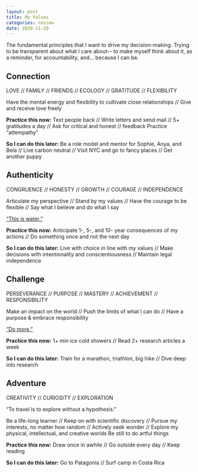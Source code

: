 ```yaml
---
layout: post
title: My Values
categories: review
date: 2020-11-20
---
```


The fundamental principles that I want to drive my decision-making. Trying to be transparent about what I care about-- to make myself think about it, as a reminder, for accountability, and... because I can be.

## Connection
LOVE  // FAMILY  // FRIENDS // ECOLOGY // GRATITUDE // FLEXIBILITY

Have the mental energy and flexibility to cultivate close relationships // Give and receive love freely

**Practice this now:** Text people back // Write letters and send mail // 5+ gratitudes a day // Ask for critical and honest // feedback  Practice “attempathy”

**So I can do this later:**  Be a role model and mentor for Sophie, Anya, and Bela // Live carbon neutral // Visit NYC and go to fancy places // Get another puppy 

## Authenticity
CONGRUENCE // HONESTY // GROWTH  // COURAGE // INDEPENDENCE

Articulate my perspective // Stand by my values // Have the courage to be flexible // Say what I believe and do what I say 

[“This is water.”](https://www.youtube.com/watch?v=PhhC_N6Bm_s)  

**Practice this now:** Anticipate 1-, 5-, and 10- year consequences of my actions // Do something once and not the next day 

**So I can do this later:** Live with choice in line with my values // Make decisions with intentionality and conscientiousness //  Maintain legal independence 

## Challenge
PERSEVERANCE // PURPOSE // MASTERY // ACHIEVEMENT // RESPONSIBILITY

Make an impact on the world // Push the limits of what I can do // Have a purpose & embrace responsibility 

[“Do more.”](https://www.youtube.com/watch?v=ZwYy4scOJi8)

**Practice this now:** 1+ min ice cold showers // Read 2+ research articles a week   

**So I can do this later:** Train for a marathon, triathlon, big hike // Dive deep into research 

## Adventure
CREATIVITY // CURIOSITY // EXPLORATION

“To travel is to explore without a hypothesis.” 

Be a life-long learner // Keep on with scientific discovery // Pursue my interests, no matter how random // Actively seek wonder // Explore my physical, intellectual, and creative worlds  Be still to do artful things 

**Practice this now:** Draw once in awhile // Go outside every day // Keep reading 

**So I can do this later:** Go to Patagonia // Surf camp in Costa Rica


